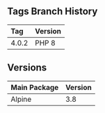 ## Tags Branch History

Tag          | Version
:------------|:----------
 4.0.2       | PHP 8
 
## Versions

Main Package  | Version
:-------------|:----------
 Alpine       | 3.8
